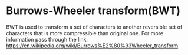 # Burrows-Wheeler transform(BWT)
BWT is used to transform a set of characters to another reversible set of characters that is more compressible than original one.
For more information pass through the link: https://en.wikipedia.org/wiki/Burrows%E2%80%93Wheeler_transform

